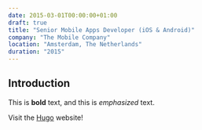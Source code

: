 ```yaml
---
date: 2015-03-01T00:00:00+01:00
draft: true
title: "Senior Mobile Apps Developer (iOS & Android)"
company: "The Mobile Company"
location: "Amsterdam, The Netherlands"
duration: "2015"
---
```


## Introduction

This is **bold** text, and this is *emphasized* text.

Visit the [Hugo](https://gohugo.io) website!